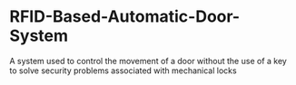 # RFID-Based-Automatic-Door-System
A system used to control the movement of a door without the use of a key to solve security problems associated with mechanical locks
